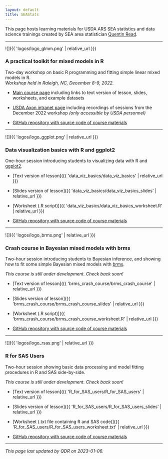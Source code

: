```yaml
---
layout: default
title: SEAStats
---
```


This page hosts learning materials for USDA ARS SEA statistics and data science trainings created by SEA area statistician [Quentin Read](https://quentinread.com). 

-----

![]({{ 'logos/logo_glmm.png' | relative_url }})

### A practical toolkit for mixed models in R

Two-day workshop on basic R programming and fitting simple linear mixed models in R.  
*Workshop held in Raleigh, NC, December 8-9, 2022.*

- [Main course page](https://quentinread.com/glmm-workshop-dec2022) including links to text version of lesson, slides, worksheets, and example datasets
- [USDA Axon intranet page](https://axon.ars.usda.gov/SEA/Pages/SEA-Statistics-Workshop.aspx) including recordings of sessions from the December 2022 workshop *(only accessible by USDA personnel)*

- [GitHub repository with source code of course materials](https://github.com/qdread/glmm-workshop-dec2022)

-----

![]({{ 'logos/logo_ggplot.png' | relative_url }})

### Data visualization basics with R and ggplot2

One-hour session introducing students to visualizing data with R and [ggplot2](https://ggplot2.tidyverse.org/). 

- [Text version of lesson]({{ 'data_viz_basics/data_viz_basics' | relative_url }})
- [Slides version of lesson]({{ 'data_viz_basics/data_viz_basics_slides' | relative_url }})
- [Worksheet (.R script)]({{ 'data_viz_basics/data_viz_basics_worksheet.R' | relative_url }})

- [GitHub repository with source code of course materials](https://github.com/qdread/data-viz-basics)

-----

![]({{ 'logos/logo_brms.png' | relative_url }})

### Crash course in Bayesian mixed models with brms

Two-hour session introducing students to Bayesian inference, and showing how to fit some simple Bayesian mixed models with [brms](https://paul-buerkner.github.io/brms/).

*This course is still under development. Check back soon!*

- [Text version of lesson]({{ 'brms_crash_course/brms_crash_course' | relative_url }})
- [Slides version of lesson]({{ 'brms_crash_course/brms_crash_course_slides' | relative_url }})
- [Worksheet (.R script)]({{ 'brms_crash_course/brms_crash_course_worksheet.R' | relative_url }})

- [GitHub repository with source code of course materials](https://github.com/qdread/brms-crash-course)

-----

![]({{ 'logos/logo_rsas.png' | relative_url }})

### R for SAS Users

Two-hour session showing basic data processing and model fitting procedures in R and SAS side-by-side.

*This course is still under development. Check back soon!*

- [Text version of lesson]({{ 'R_for_SAS_users/R_for_SAS_users' | relative_url }})
- [Slides version of lesson]({{ 'R_for_SAS_users/R_for_SAS_users_slides' | relative_url }})
- [Worksheet (.txt file containing R and SAS code)]({{ 'R_for_SAS_users/R_for_SAS_users_worksheet.txt' | relative_url }})

- [GitHub repository with source code of course materials](https://github.com/qdread/R-for-SAS-users)

-----

*This page last updated by QDR on 2023-01-06.*